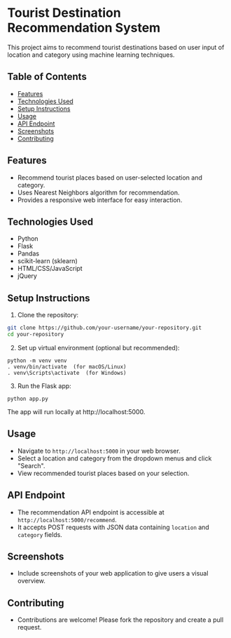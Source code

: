 # Tourist Destination Recommendation System
This project aims to recommend tourist destinations based on user input of location and category using machine learning techniques.

##  Table of Contents
- [Features](#features)
- [Technologies Used](#technologies-used)
- [Setup Instructions](#setup-instructions)
- [Usage](#usage)
- [API Endpoint](#api-endpoint)
- [Screenshots](#screenshots)
- [Contributing](#contributing)


## Features

- Recommend tourist places based on user-selected location and category.
- Uses Nearest Neighbors algorithm for recommendation.
- Provides a responsive web interface for easy interaction.

## Technologies Used
- Python
- Flask
- Pandas
- scikit-learn (sklearn)
- HTML/CSS/JavaScript
- jQuery

## Setup Instructions
1. Clone the repository:
```bash
git clone https://github.com/your-username/your-repository.git
cd your-repository
```

2. Set up virtual environment (optional but recommended):
```plaintext 
python -m venv venv
. venv/bin/activate  (for macOS/Linux)
. venv\Scripts\activate  (for Windows)
```

3. Run the Flask app:
```plaintext
python app.py
```
The app will run locally at http://localhost:5000.

## Usage
- Navigate to `http://localhost:5000` in your web browser.
- Select a location and category from the dropdown menus and click "Search".
- View recommended tourist places based on your selection.

## API Endpoint
- The recommendation API endpoint is accessible at `http://localhost:5000/recommend`.
- It accepts POST requests with JSON data containing `location` and `category` fields.

## Screenshots
- Include screenshots of your web application to give users a visual overview.

## Contributing
- Contributions are welcome! Please fork the repository and create a pull request.
